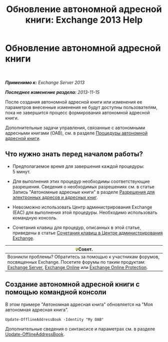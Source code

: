 ﻿---
title: 'Обновление автономной адресной книги: Exchange 2013 Help'
TOCTitle: Обновление автономной адресной книги
ms:assetid: 448a207e-41b4-4cef-9fe9-a68b81e2ec4e
ms:mtpsurl: https://technet.microsoft.com/ru-ru/library/Aa997684(v=EXCHG.150)
ms:contentKeyID: 50487958
ms.date: 04/30/2018
mtps_version: v=EXCHG.150
ms.translationtype: HT
---

# Обновление автономной адресной книги

 

_**Применимо к:** Exchange Server 2013_

_**Последнее изменение раздела:** 2013-11-15_

После создания автономной адресной книги или изменения ее параметров внесенные изменения не будут доступны пользователям, пока не завершится процесс формирования автономной адресной книги.

Дополнительные задачи управления, связанные с автономными адресными книгами (OAB), см. в разделе [Процедуры автономной адресной книги](offline-address-book-procedures-exchange-2013-help.md).

## Что нужно знать перед началом работы?

  - Предполагаемое время для завершения каждой процедуры: 5 минут.

  - Для выполнения этих процедур необходимы соответствующие разрешения. Сведения о необходимых разрешениях см. в статье Запись "Автономные адресные книги" в разделе [Разрешения для электронных адресов и адресных книг](email-address-and-address-book-permissions-exchange-2013-help.md).

  - Невозможно использовать Центр администрирования Exchange (EAC) для выполнения этой процедуры. Необходимо использовать командную консоль.

  - Сочетания клавиш для процедур, описанных в этой статье, приведены в статье [Сочетания клавиш в Центре администрирования Exchange](keyboard-shortcuts-in-the-exchange-admin-center-exchange-online-protection-help.md).

<table>
<thead>
<tr class="header">
<th><img src="images/Bb124558.tip(EXCHG.150).gif" title="Совет" alt="Совет" />Совет.</th>
</tr>
</thead>
<tbody>
<tr class="odd">
<td>Возникли проблемы? Обратитесь за помощью к участникам форумов, посвященных Exchange. Посетите форумы по таким продуктам: <a href="https://go.microsoft.com/fwlink/p/?linkid=60612">Exchange Server</a>, <a href="https://go.microsoft.com/fwlink/p/?linkid=267542">Exchange Online</a> или <a href="https://go.microsoft.com/fwlink/p/?linkid=285351">Exchange Online Protection</a>.</td>
</tr>
</tbody>
</table>


## Создание автономной адресной книги с помощью командной консоли

В этом примере "Автономная адресная книга" обновляется на "Моя автономная адресная книга".

    Update-OfflineAddressBook -Identity "My OAB"

Дополнительные сведения о синтаксисе и параметрах см. в разделе [Update-OfflineAddressBook](https://technet.microsoft.com/ru-ru/library/aa995979\(v=exchg.150\)).

